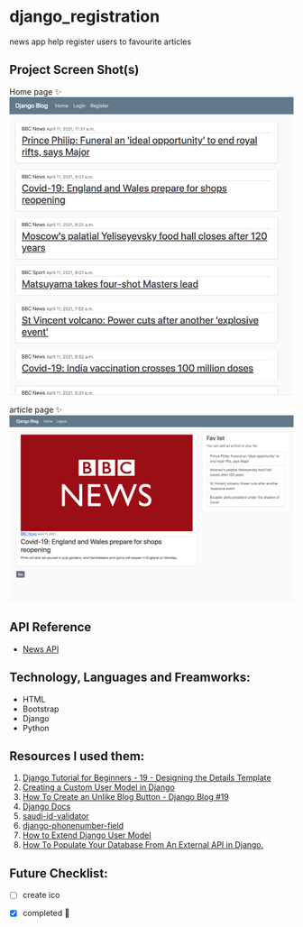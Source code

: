 # django_registration
 news app help register users to favourite articles 

## Project Screen Shot(s)
Home page :sparkles:
![](https://github.com/iAbrar/django_registration/blob/8917c795f8d3cbc4386819834dcea9a8d2036751/index.png)

article page :sparkles:
![](https://github.com/iAbrar/django_registration/blob/8917c795f8d3cbc4386819834dcea9a8d2036751/show.png)


## API Reference
- [News API](https://newsapi.org/)

## Technology, Languages and Freamworks:
- HTML
- Bootstrap 
- Django
- Python


## Resources I used them:
1. [Django Tutorial for Beginners - 19 - Designing the Details Template](https://youtu.be/ECTouGZGVx0)
2. [Creating a Custom User Model in Django](https://testdriven.io/blog/django-custom-user-model/)
3. [How To Create an Unlike Blog Button - Django Blog #19](https://youtu.be/dwgIi8dspa4)
4. [Django Docs](https://docs.djangoproject.com/)
5. [saudi-id-validator](https://github.com/dralshehri/saudi-id-validator)
6. [django-phonenumber-field](https://github.com/stefanfoulis/django-phonenumber-field)
7. [How to Extend Django User Model](https://simpleisbetterthancomplex.com/tutorial/2016/07/22/how-to-extend-django-user-model.html#abstractbaseuser)
8. [How To Populate Your Database From An External API in Django.](https://dev.to/yahaya_hk/how-to-populate-your-database-with-data-from-an-external-api-in-django-398i)

## Future Checklist:
- [ ] create ico
- [x] completed :muscle:

